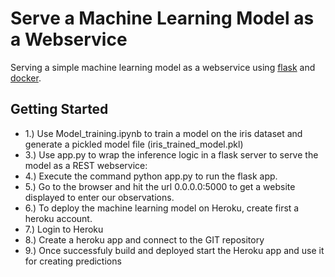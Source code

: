 # Serve a Machine Learning Model as a Webservice
Serving a simple machine learning model as a webservice using [flask](http://flask.pocoo.org/) and [docker](https://www.docker.com/).

## Getting Started
* 1.) Use Model_training.ipynb to train a model on the iris dataset and generate a pickled model file (iris_trained_model.pkl)
* 3.) Use app.py to wrap the inference logic in a flask server to serve the model as a REST webservice:
* 4.) Execute the command python app.py to run the flask app.
* 5.) Go to the browser and hit the url 0.0.0.0:5000 to get a website displayed to enter our observations. 
* 6.) To deploy the machine learning model on Heroku, create first a heroku account.
* 7.) Login to Heroku
* 8.) Create a heroku app and connect to the GIT repository
* 9.) Once successfuly build and deployed start the Heroku app and use it for creating predictions
